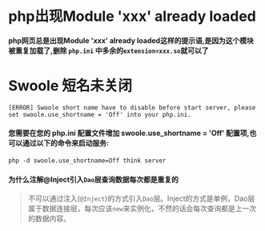 # php出现Module 'xxx' already loaded
#### php网页总是出现Module 'xxx' already loaded这样的提示语,是因为这个模块被重复加载了,删除 `php.ini` 中多余的`extension=xxx.so`就可以了

# Swoole 短名未关闭
```shell
[ERROR] Swoole short name have to disable before start server, please set swoole.use_shortname = 'Off' into your php.ini.
```
#### 您需要在您的 php.ini 配置文件增加 swoole.use_shortname = 'Off' 配置项,也可以通过以下的命令来启动服务:
```shell
php -d swoole.use_shortname=Off think server
```

#### 为什么注解@Inject引入`Dao`层查询数据每次都是重复的
> 不可以通过注入(`@Inject`)的方式引入`Dao`层。Inject的方式是单例，Dao层属于数据连接层，每次应该`new`来实例化，不然的话会每次查询都是上一次的数据内容。